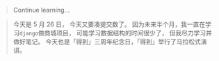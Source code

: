 > Continue learning...

> 今天是 5 月 26 日，
> 今天又要凑提交数了。
> 因为未来半个月，我一直在学习`django`做商城项目，
> 可能学习数据结构的时间很少了，
> 但我尽力学习并做好笔记。
> 今天也是「得到」三周年纪念日，「得到」举行了马拉松式演讲。
